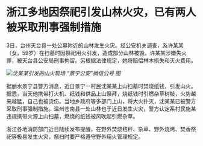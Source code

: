 # 浙江多地因祭祀引发山林火灾，已有两人被采取刑事强制措施

3日，台州天台县一处公墓附近的山林发生火灾。经公安机关调查，系许某某（女，59岁）在扫墓时因祭祀用火引发，造成部分山林被毁。许某某涉嫌失火罪，被天台县公安局刑事拘留。另根据法律规定，她将赔偿林木损失和灭火费用。

![](https://inews.gtimg.com/om_bt/OU5wSNUkvCsWlN_w6g_ZQzxp_VDAnUpp2XvXV4rz3zWJcAA/1000)_沈某某引发的山火现场
“景宁公安”微信公号 图_

据丽水景宁县警方消息，近日景宁一村民沈某某上山扫墓时焚烧纸钱，引发山火。据悉，当天他携带打火机、纸钱和供品上山祭拜，烧纸钱时引燃杂草树枝，火势越来越猛，自己也被烫伤。当地乡政府等多部门上山，将大火扑灭，沈某某已被警方采取刑事强制措施。温州苍南县一处山林也于近日发生火灾，警方认定系村民施某违规携带火源上山扫墓，燃烧的纸钱被风吹起引燃杂草。

浙江各地消防部门近日陆续发布提醒，在野外焚烧秸秆、杂草、野外烧烤、焚香祭祀等极易发生火灾，祭扫时要严格遵守野外用火管理规定。

